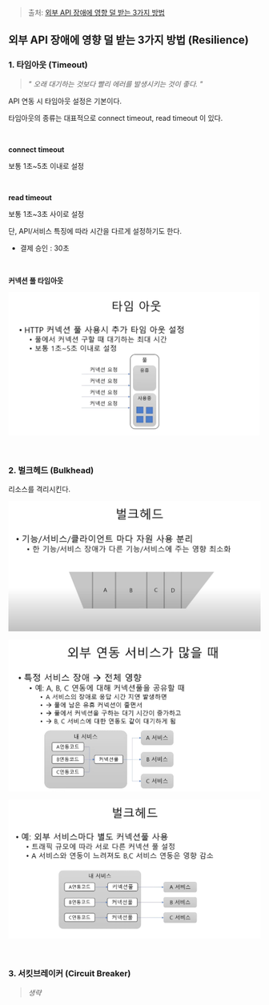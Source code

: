 > 출처: [외부 API 장애에 영향 덜 받는 3가지 방법](https://www.youtube.com/watch?v=nuRO0ZBFdKk) 

## 외부 API 장애에 영향 덜 받는 3가지 방법 (Resilience)

### 1. 타임아웃 (Timeout)

> *" 오래 대기하는 것보다 빨리 에러를 발생시키는 것이 좋다. "*

API 연동 시 타임아웃 설정은 기본이다.

타임아웃의 종류는 대표적으로 connect timeout, read timeout 이 있다.

<br>

**connect timeout**

보통 1초~5초 이내로 설정

<br>

**read timeout**

보통 1초~3초 사이로 설정

단, API/서비스 특징에 따라 시간을 다르게 설정하기도 한다.

- 결제 승인 : 30초

<br>

**커넥션 풀 타임아웃**

![](../images/[ARCH]%20외부%20API%20장애에%20영향%20덜%20받는%203가지%20방법_56.png)

<br>

### 2. 벌크헤드 (Bulkhead)

리소스를 격리시킨다.

![](../images/[ARCH]%20외부%20API%20장애에%20영향%20덜%20받는%203가지%20방법_42.png)

![](../images/[ARCH]%20외부%20API%20장애에%20영향%20덜%20받는%203가지%20방법_30.png)

![](../images/[ARCH]%20외부%20API%20장애에%20영향%20덜%20받는%203가지%20방법_32.png)

<br>

### 3. 서킷브레이커 (Circuit Breaker)

> *생략*